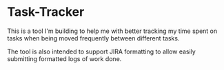 # Task-Tracker

This is a tool I'm building to help me with better tracking my time spent on tasks when being moved frequently between different tasks.

The tool is also intended to support JIRA formatting to allow easily submitting formatted logs of work done.
